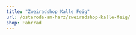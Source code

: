 ```yaml
---
title: "Zweiradshop Kalle Feig"
url: /osterode-am-harz/zweiradshop-kalle-feig/
shop: Fahrrad
---
```

